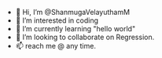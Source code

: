 - 👋 Hi, I’m @ShanmugaVelayuthamM
- 👀 I’m interested in coding
- 🌱 I’m currently learning "hello world"
- 💞️ I’m looking to collaborate on Regression.
- 📫 reach me @ any time.

<!---
ShanmugaVelayuthamM/ShanmugaVelayuthamM is a ✨ special ✨ repository because its `README.md` (this file) appears on your GitHub profile.
You can click the Preview link to take a look at your changes.
--->
